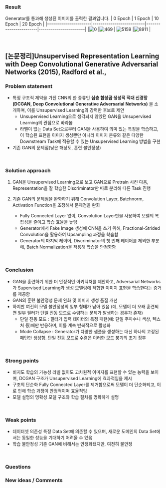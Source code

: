 ### Result
Generator를 통과해 생성된 이미지를 출력한 결과입니다.
| 0 Epoch        | 1 Epoch       | 10 Epoch        | 20 Epoch        |
|----------------------|--------------------------|-----------------------|-----------------------|
|![0](https://github.com/user-attachments/assets/df118543-0da0-4670-8614-d67314081a02) |![469](https://github.com/user-attachments/assets/97e27abe-4f38-4caf-ad8c-fedccca73ec3) | ![5159](https://github.com/user-attachments/assets/c9486bec-8309-40a0-9a09-fbd7447c8932) |![8911](https://github.com/user-attachments/assets/b11d2289-fd16-4350-bb82-696fba3d89dc) |

<br>

## [논문정리]Unsupervised Representation Learning with Deep Convolutional Generative Adversarial Networks (2015), Radford et al.,

### Problem statement
- 특정 구조적 제약을 가진 CNN의 한 종류인 **심층 합성곱 생성적 적대 신경망(DCGAN, Deep Convolutional Generative Adversarial Networks)** 을 소개하며, 이를 Unsupervised Learning의 강력한 후보로 제안
	- Unsupervised Learning으로 생각되지 않았던 GAN을 Unsupervised Learning의 관점으로 바라봄   
  	- 라벨이 없는 Data Set으로부터 GAN을 사용하여 의미 있는 특징을 학습하고, 이 학습된 표현을 이미지 생성뿐만 아니라 이미지 분류와 같은 다양한 Downstream Task에 적용할 수 있는 Unsupervised Learning 방법을 구현
- 기존 GAN의 문제점(낮은 해상도, 훈련 불안정성)

<br>

### Solution approach
1) GAN을 Unsupervised Learning으로 보고 GAN으로 Pretrain 시킨 다음, Representation을 잘 학습한 Discriminator만 따로 분리해 다른 Task 진행

2) 기존 GAN의 문제점을 완화하기 위해 Convolution Layer, Batchnorm, Activation Function을 조정해서 문제점을 완화
	- Fully Connected Layer 없이, Convolution Layer만을 사용하여 모델의 복잡성을 줄이고 학습 효율을 높임
	- Generator에서 Fake Image 생성에 CNN을 쓰기 위해, Fractional-Strided Convolution을 활용하여 Upsampling 과정을 학습함
	- Generator의 마지막 레이어, Discriminator의 첫 번째 레이어를 제외한 부분에, Batch Normalization을 적용해 학습을 안정화함

<br>

### Conclusion
- GAN을 훈련하기 위한 더 안정적인 아키텍처를 제안하고, Adversarial Networks가 Supervised Learning과 생성 모델링에 적합한 이미지 표현을 학습한다는 증거를 제공함
- GAN의 훈련 불안정성 문제 완화 및 이미지 생성 품질 개선
- 하지만 여전히 모델 불안정성의 일부 형태가 남아 있음 (예, 모델이 더 오래 훈련되면 일부 필터가 단일 진동 모드로 수렴하는 문제가 발생하는 경우가 존재)
	- 단일 진동 모드 : 필터가 입력 데이터의 특정 패턴(예: 단일 주파수나 색상, 텍스처 등)에만 반응하며, 이를 계속 반복적으로 활성화
   	- Mode Collapse : Generator가 다양한 샘플을 생성하는 대신 하나의 고정된 패턴만 생성함. 단일 진동 모드로 수렴은 이러한 모드 붕괴의 초기 징후
   	  
<br>

### Strong points
- 비지도 학습의 가능성
	라벨 없이도 고차원적 이미지를 표현할 수 있는 능력을 보이며, DCGAN 구조가 Unsupervised Learning에 효과적임을 제시
- 구조의 단순화
	Fully Connected Layer를 제거함으로써 모델이 더 단순화되고, 이로 인해 학습 과정이 안정적이며 효율적임
- 모델 설명의 명확성
	모델 구조와 학습 절차를 명확하게 설명

<br>

### Weak points
- 데이터셋 의존성
	특정 Data Set에 의존할 수 있으며, 새로운 도메인의 Data Set에서는 동일한 성능을 기대하기 어려울 수 있음
- 학습 불안정성
	기존 GAN에 비해서는 안정화됐지만, 여전히 불안정

<br>

### Questions


### New ideas / Comments
